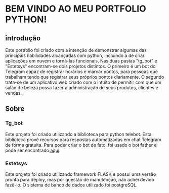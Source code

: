 <h1>BEM VINDO AO MEU PORTFOLIO PYTHON!</h1>

<h2>introdução</h2>

<p>Este portfolio foi criado com a intenção de demonstrar algumas das principais habilidades alcançadas com python, incluindo a de criar aplicações em nuvem e torná-las funcionais. Nas duas pastas "tg_bot" e "Estetsys" encontram-se dois projetos distintos.
O primeiro é um bot do Telegram capaz de registrar horários e marcar pontos, para pessoas que trabalham tendo que registrar seus próprios pontos diariamente.
O segundo trata-se de um aplicativo web criado com o intuito de permitir com que um salão de beleza possa fazer a administração de seus produtos, clientes e vendas.</p>

<h2>Sobre</h2>

<h3>Tg_bot</h3>

<p>Este projeto foi criado utilizando a biblioteca para python telebot. Esta biblioteca provê recursos para respostas automatizadas em chat Telegram de forma gratuita. Para poder criar o bot de fato, foi usado o bot father e pode ser encontrado <a href="http://t.me/noelecpoint_bot" target="blank">aqui</a>.</p>

<h3>Estetsys</h3>

<p>Este projeto foi criado utilizando framework FLASK e possui uma versão pronta para deploy, mas por questão de manutenção, não achei devido fazê-lo. O sistema de banco de dados utilizado foi postgreSQL.</p>